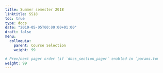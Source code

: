 ```yaml
---
title: Summer semester 2018
linktitle: SS18
toc: true
type: docs
date: "2019-05-05T00:00:00+01:00"
draft: false
menu:
  colloquia:
    parent: Course Selection
    weight: 99

# Prev/next pager order (if `docs_section_pager` enabled in `params.toml`)
weight: 99
---
```


